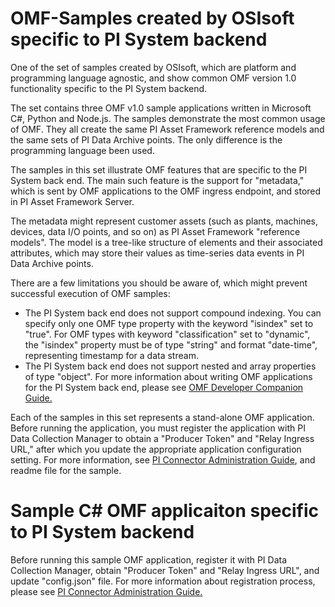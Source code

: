 # OMF-Samples created by OSIsoft specific to PI System backend

One of the set of samples created by OSIsoft, which are platform and programming language agnostic, and show common OMF version 1.0 functionality specific to the PI System backend.

The set contains three OMF v1.0 sample applications written in Microsoft C#, Python and Node.js. The samples demonstrate the most common usage of OMF. They all create the same PI Asset Framework reference models and the same sets of PI Data Archive points. The only difference is the programming language been used.

The samples in this set illustrate OMF features that are specific to the PI System back end. The main such feature is the support for "metadata," which is sent by OMF applications to the OMF ingress endpoint, and stored in PI Asset Framework Server.  

The metadata might represent customer assets (such as plants, machines, devices, data I/O points, and so on) as PI Asset Framework "reference models". The model is a tree-like structure of elements and their associated attributes, which may store their values as time-series data events in PI Data Archive points.  

There are a few limitations you should be aware of, which might prevent successful execution of OMF samples:  
- The PI System back end does not support compound indexing. You can specify only one OMF type property with the keyword "isindex" set to "true". For OMF types with keyword "classification" set to "dynamic", the "isindex" property must be of type "string" and format "date-time", representing timestamp for a data stream.  
- The PI System back end does not support nested and array properties of type "object". For more information about writing OMF applications for the PI System back end, please see [OMF Developer Companion Guide.](http://omf-companion-docs.osisoft.com)  

Each of the samples in this set represents a stand-alone OMF application. Before running the application, you must register the application with PI Data Collection Manager to obtain a "Producer Token" and "Relay Ingress URL," after which you update the appropriate application configuration setting. For more information, see [PI Connector Administration Guide](https://techsupport.osisoft.com/Downloads/File/40489fc5-e515-4669-b185-8866a9f9f616), and readme file for the sample. 

# Sample C# OMF applicaiton specific to PI System backend

Before running this sample OMF application, register it with PI Data Collection Manager, obtain "Producer Token" and "Relay Ingress URL", and update "config.json" file. For more information about registration process, please see [PI Connector Administration Guide.](https://techsupport.osisoft.com/Downloads/File/40489fc5-e515-4669-b185-8866a9f9f616)
